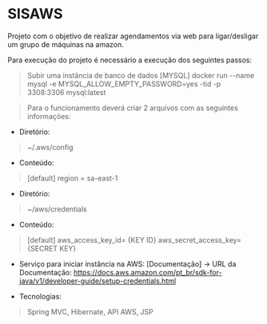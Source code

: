 # SISAWS

Projeto com o objetivo de realizar agendamentos via web para ligar/desligar um grupo de máquinas na amazon.

Para execução do projeto é necessário a execução dos seguintes passos:

> Subir uma instância de banco de dados [MYSQL]
> docker run --name mysql -e MYSQL_ALLOW_EMPTY_PASSWORD=yes -tid -p 3308:3306 mysql:latest

> Para o funcionamento deverá criar 2 arquivos com as seguintes informações:

- Diretório: 
> ~/.aws/config

- Conteúdo:
> [default]
> region = sa-east-1


- Diretório: 
> ~/aws/credentials

- Conteúdo:
>[default]
>aws_access_key_id= {KEY ID}
>aws_secret_access_key= {SECRET KEY}

- Serviço para iniciar instância na AWS: [Documentação]
-> URL da Documentação: https://docs.aws.amazon.com/pt_br/sdk-for-java/v1/developer-guide/setup-credentials.html

- Tecnologias:
> Spring MVC, 
> Hibernate, 
> API AWS, 
> JSP
